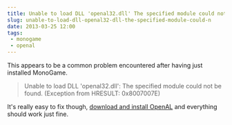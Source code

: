 ---title: Unable to load DLL 'openal32.dll' The specified module could not be found.slug: unable-to-load-dll-openal32-dll-the-specified-module-could-ndate: 2013-03-25 12:00tags: - monogame - openal---This appears to be a common problem encountered after having just installed MonoGame.

> Unable to load DLL 'openal32.dll': The specified module could not be found. (Exception from HRESULT: 0x8007007E)

It's really easy to fix though, [download and install OpenAL](http://connect.creativelabs.com/openal/Downloads/oalinst.zip) and everything should work just fine.
